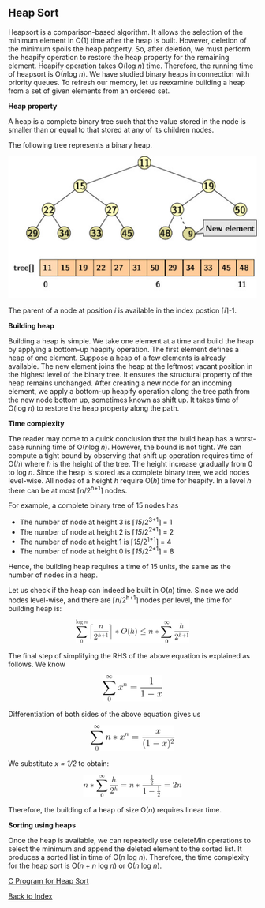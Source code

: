 ## Heap Sort

Heapsort is a comparison-based algorithm. It allows the selection of the minimum element
in O(1) time after the heap is built. However, deletion of the minimum spoils the heap property.
So, after deletion, we must perform the heapify operation to restore the heap property for the
remaining element. Heapify operation takes O(log <i>n</i>) time. Therefore, the running time of
heapsort is O(<i>n</i>log <i>n</i>). We have studied binary heaps in connection with priority
queues. To refresh our memory, let us reexamine building a heap from a set of
given elements from an ordered set.

<strong>Heap property</strong>

A heap is a complete binary tree such that the value stored in the node is smaller than or equal 
to that stored at any of its children nodes.

The following tree represents a binary heap.
<p style="text-align:center">
  <img src="../images/binaryHeap.jpg">
</p>
The parent of a node at position <i>i</i> is available in the index postion &lceil;<i>i</i>&rceil;-1.

<strong>Building heap</strong>

Building a heap is simple. We take one element at a time and build the heap by applying a bottom-up
heapify operation. The first element defines a heap of one element. Suppose a heap of a few elements 
is already available. The new element joins the heap at the leftmost vacant position in the 
highest level of the binary tree. It ensures the structural property of the heap remains unchanged.
After creating a new node for an incoming element, we apply a bottom-up heapify operation along
the tree path from the new node bottom up, sometimes known as shift up. It takes time of 
O(log <i>n</i>) to restore the heap property along the path. 

<strong>Time complexity</strong>

The reader may come to a quick conclusion that the build heap has a worst-case running time of 
O(<i>n</i>log <i>n</i>). However, the bound is not tight. We can compute a tight bound by observing
that shift up operation requires time of O(<i>h</i>) where <i>h</i> is the height of the tree.
The height increase gradually from 0 to log <i>n</i>. Since the heap is stored as a complete
binary tree, we add nodes level-wise. All nodes of a height <i>h</i> require O(<i>h</i>) time
for heapify. In a level <i>h</i> there can be at most &lceil;<i>n</i>/2<sup>h+1</sup>&rceil; nodes.

For example, a complete binary tree of 15 nodes has 

- The number of node at height 3 is &lceil;<i>15</i>/2<sup>3+1</sup>&rceil; = 1
- The number of node at height 2 is &lceil;<i>15</i>/2<sup>2+1</sup>&rceil; = 2
- The number of node at height 1 is &lceil;<i>15</i>/2<sup>1+1</sup>&rceil; = 4
- The number of node at height 0 is &lceil;<i>15</i>/2<sup>2+1</sup>&rceil; = 8 

Hence, the building heap requires a time of 15 units, the same as the number of nodes in a heap.

Let us check if the heap can indeed be built in O(<i>n</i>) time. Since we add nodes level-wise,
and there are &lceil;<i>n</i>/2<sup>h+1</sup>&rceil; nodes per level, the time for building heap
is:
<p style="text-align:center">
  <img src="../images/heapEqn1a.png" width=230 height=auto>
</p>
The final step of simplifying the RHS of the above equation is explained as follows. We know 
<p style="text-align:center">
  <img src="../images/heapEqn2.png" width=120 height=auto>
</p>
Differentiation of both sides of the above equation gives us
<p style="text-align:center">
  <img src="../images/heapEqn3.png" width=170 height=auto>
</p>
We substitute <i>x = 1/2</i> to obtain: 
<p style="text-align:center">
  <img src="../images/heapEqn2a.png" width=200 height=auto>
</p>
Therefore, the building of a heap of size O(<i>n</i>) requires linear time.

<strong>Sorting using heaps</strong>

Once the heap is available, we can repeatedly use deleteMin operations to select the minimum and
append the deleted element to the sorted list. It produces a sorted list in time of O(<i>n</i> log <i>n</i>).
Therefore, the time complexity for the heap sort is  O(<i>n</i> + <i>n</i> log <i>n</i>) or 
O(<i>n</i> log <i>n</i>).

[C Program for Heap Sort](../CODES/HeapSort/index.md)

[Back to Index](../index.md)
